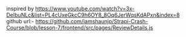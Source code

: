 inspired by https://www.youtube.com/watch?v=3x-DeIbuNLc&list=PL4cUxeGkcC9h6OY8_8Oq6JerWqsKdAPxn&index=8
github url:- https://github.com/iamshaunjp/Strapi-Crash-Course/blob/lesson-7/frontend/src/pages/ReviewDetails.js
